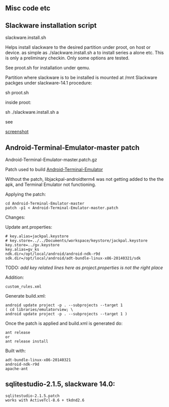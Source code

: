 ## Misc code etc


## Slackware installation script

slackware.install.sh

Helps install slackware to the desired partition under proot, on host or
device. as simple as
	./slackware.install.sh a 
to install series a alone etc. This is only a preliminary checkin. Only some options are tested.

See proot.sh for installation under qemu.

Partition where slackware is to be installed is mounted at /mnt
Slackware packges under slackware-14.1
procedure: 

   sh proot.sh

inside proot:

   sh ./slackware.install.sh a

see 

[screenshot](https://github.com/gv1/misc/screeshot.txt)


## Android-Terminal-Emulator-master patch

Android-Terminal-Emulator-master.patch.gz

Patch used to build [Android-Terminal-Emulator](https://github.com/jackpal/Android-Terminal-Emulator) 

Without the patch, libjackpal-androidterm4 was not getting added to the the apk, and Terminal Emulator not functioning.
	
Applying the patch:

	cd Android-Terminal-Emulator-master
	patch -p1 < Android-Terminal-Emulator-master.patch


Changes:

Update ant.properties:

	# key.alias=jackpal.keystore
	# key.store=../../Documents/workspace/keystore/jackpal.keystore
	key.store=../gv.keystore
	key.alias=gv_ks
	ndk.dir=/opt/local/android/android-ndk-r9d
	sdk.dir=/opt/local/android/adt-bundle-linux-x86-20140321/sdk

   TODO: *add key related lines here as project.properties is not the right place*


Addition:

	custom_rules.xml	

Generate build.xml:

	android update project -p . --subprojects --target 1
	( cd libraries/emulatorview; \
	android update project -p . --subprojects --target 1 )

Once the patch is applied and build.xml is generated do:

	ant release 
	or
	ant release install

Built with:

	adt-bundle-linux-x86-20140321
	android-ndk-r9d
	apache-ant

## sqlitestudio-2.1.5, slackware 14.0:


	sqlitestudio-2.1.5.patch
	works with ActiveTcl-8.6 + tkdnd2.6	

